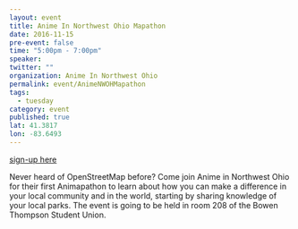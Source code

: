 ```yaml
---
layout: event
title: Anime In Northwest Ohio Mapathon
date: 2016-11-15
pre-event: false
time: "5:00pm - 7:00pm"
speaker: 
twitter: ""
organization: Anime In Northwest Ohio
permalink: event/AnimeNWOHMapathon
tags: 
  - tuesday
category: event
published: true
lat: 41.3817
lon: -83.6493
---
```


[sign-up here](https://orgsync.com/10276/events/1687974/occurrences/3918798)

Never heard of OpenStreetMap before? Come join Anime in Northwest Ohio for their first Animapathon to learn about how you can make a difference in your local community and in the world, starting by sharing knowledge of your local parks. The event is going to be held in room 208 of the Bowen Thompson Student Union.


